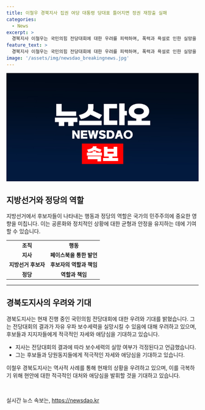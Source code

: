 ```yaml
---
title: 이철우 경북지사 집권 여당 대통령 당대표 틀어지면 정권 재창출 실패
categories:
  - News
excerpt: >
  경북지사 이철우는 국민의힘 전당대회에 대한 우려를 피력하며, 폭력과 욕설로 인한 실망을 토로했다. 이는 자유 우파 보수세력의 심리를 조장할 뿐 아니라 국가의 미래에 대한 우려를 나타낸 것으로 볼 수 있다. 이에 대한 해결책으로 후보들의 태도 변화 및 당원들의 애당심과 애국심을 기대하는 발언으로 마쳤다.
feature_text: >
  경북지사 이철우는 국민의힘 전당대회에 대한 우려를 피력하며, 폭력과 욕설로 인한 실망을 토로했다. 이는 자유 우파 보수세력의 심리를 조장할 뿐 아니라 국가의 미래에 대한 우려를 나타낸 것으로 볼 수 있다. 이에 대한 해결책으로 후보들의 태도 변화 및 당원들의 애당심과 애국심을 기대하는 발언으로 마쳤다.
image: '/assets/img/newsdao_breakingnews.jpg'
---
```


<p><img src="/assets/img/newsdao_breakingnews.jpg" alt="flaretime 속보" /></p>

<h2 data-ke-size="size26">지방선거와 정당의 역할</h2>

<p data-ke-size="size16">지방선거에서 후보자들이 나타내는 행동과 정당의 역할은 국가의 민주주의에 중요한 영향을 미칩니다. 이는 공론화와 정치적인 상황에 대한 균형과 안정을 유지하는 데에 기여할 수 있습니다.</p>

<table>
    <tr>
        <td style="text-align: center; height: 17px;"><b>조직</b></td>
        <td style="text-align: center; height: 17px;"><b>행동</b></td>
    </tr>
    <tr>
        <td style="text-align: center; height: 17px;"><b>지사</b></td>
        <td style="text-align: center; height: 17px;"><b>페이스북을 통한 발언</b></td>
    </tr>
    <tr>
        <td style="text-align: center; height: 17px;"><b>지방선거 후보자</b></td>
        <td style="text-align: center; height: 17px;"><b>후보자의 역할과 책임</b></td>
    </tr>
    <tr>
        <td style="text-align: center; height: 17px;"><b>정당</b></td>
        <td style="text-align: center; height: 17px;"><b>역할과 책임</b></td>
    </tr>
</table>

<hr>

<h2 data-ke-size="size26">경북도지사의 우려와 기대</h2>

<p data-ke-size="size16">경북도지사는 현재 진행 중인 국민의힘 전당대회에 대한 우려와 기대를 밝혔습니다. 그는 전당대회의 결과가 자유 우파 보수세력을 실망시킬 수 있음에 대해 우려하고 있으며, 후보들과 지지자들에게 적극적인 자세와 애당심을 기대하고 있습니다.</p>

<ul>
    <li>지사는 전당대회의 결과에 따라 보수세력의 실망 여부가 걱정된다고 언급했습니다.</li>
    <li>그는 후보들과 당원동지들에게 적극적인 자세와 애당심을 기대하고 있습니다.</li>
</ul>

<p data-ke-size="size16">이철우 경북도지사는 역사적 사례를 통해 현재의 상황을 우려하고 있으며, 이를 극복하기 위해 현안에 대한 적극적인 대처와 애당심을 발휘할 것을 기대하고 있습니다.</p>

<p data-ke-size="size16">&nbsp;</p>
실시간 뉴스 속보는, <a href="https://newsdao.kr" rel="dofollow">https://newsdao.kr</a>


